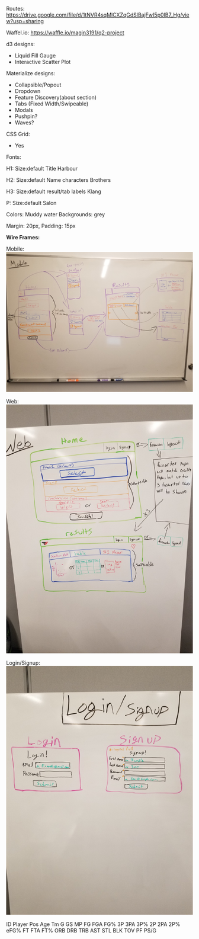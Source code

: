 
Routes: https://drive.google.com/file/d/1tNVR4sqMlCXZqGdSlBajFwI5p0IB7_Hg/view?usp=sharing

Waffel.io: https://waffle.io/magin3191/q2-project

d3 designs:
- Liquid Fill Gauge
- Interactive Scatter Plot

Materialize designs:
- Collapsible/Popout
- Dropdown
- Feature Discovery(about section)
- Tabs (Fixed Width/Swipeable)
- Modals
- Pushpin?
- Waves?

CSS Grid:
- Yes

Fonts:

H1:
Size:default
Title
Harbour



H2:
Size:default
Name characters
Brothers



H3:
Size:default
result/tab labels
Klang

P:
Size:default
Salon

Colors: Muddy water
Backgrounds: grey

Margin: 20px,
Padding: 15px

**Wire Frames:**

Mobile:
![Alt text](./img/mobileWireFrame.jpg)

Web:
![Alt text](./img/webWireFrame.jpg)

Login/Signup:
![Alt text](./img/modalsWireFrame.jpg)



ID	Player	Pos	Age	Tm	G	GS	MP	FG	FGA	FG%	3P	3PA	3P%	2P	2PA	2P%	eFG%	FT	FTA	FT%	ORB	DRB	TRB	AST	STL	BLK	TOV	PF	PS/G
